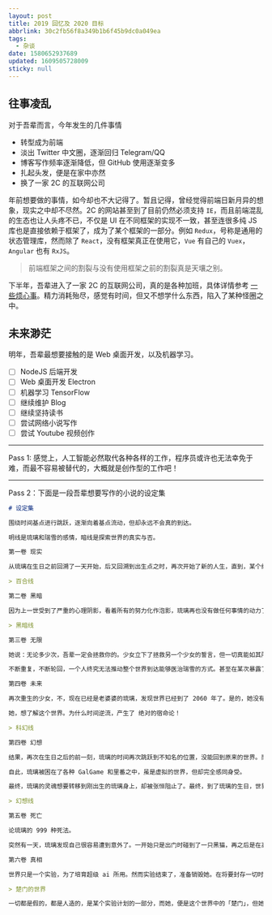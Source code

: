 ```yaml
---
layout: post
title: 2019 回忆及 2020 目标
abbrlink: 30c2fb56f8a349b1b6f45b9dc0a049ea
tags:
  - 杂谈
date: 1580652937689
updated: 1609505728009
sticky: null
---
```


## 往事凌乱

对于吾辈而言，今年发生的几件事情

- 转型成为前端
- 淡出 Twitter 中文圈，逐渐回归 Telegram/QQ
- 博客写作频率逐渐降低，但 GitHub 使用逐渐变多
- 扎起头发，便是在家中亦然
- 换了一家 2C 的互联网公司

年前想要做的事情，如今却也不大记得了。暂且记得，曾经觉得前端日新月异的想象，现实之中却不尽然。2C 的网站甚至到了目前仍然必须支持 `IE`，而且前端混乱的生态也让人头疼不已，不仅是 UI 在不同框架的实现不一致，甚至连很多纯 JS 库也是直接依赖于框架了，成为了某个框架的一部分。例如 `Redux`，号称是通用的状态管理库，然而除了 `React`，没有框架真正在使用它，`Vue` 有自己的 `Vuex`，`Angular` 也有 `RxJS`。

> 前端框架之间的割裂与没有使用框架之前的割裂真是天壤之别。

下半年，吾辈进入了一家 2C 的互联网公司，真的是各种加班，具体详情参考 [一些烦心事](https://blog.rxliuli.com/p/63bdcead/)。精力消耗殆尽，感觉有时间，但又不想学什么东西，陷入了某种怪圈之中。

## 未来渺茫

明年，吾辈最想要接触的是 Web 桌面开发，以及机器学习。

- [ ] NodeJS 后端开发
- [ ] Web 桌面开发 Electron
- [ ] 机器学习 TensorFlow
- [ ] 继续维护 Blog
- [ ] 继续坚持读书
- [ ] 尝试网络小说写作
- [ ] 尝试 Youtube 视频创作

---

Pass 1: 感觉上，人工智能必然取代各种各样的工作，程序员或许也无法幸免于难，而最不容易被替代的，大概就是创作型的工作吧！

---

Pass 2：下面是一段吾辈想要写作的小说的设定集

```md
# 设定集

围绕时间基点进行跳跃，逐渐向着基点流动，但却永远不会真的到达。

明线是琉璃和瑞雪的感情，暗线是探索世界的真实与否。

第一卷 现实

从琉璃在生日之前回溯了一天开始，后又回溯到出生点之时，再次开始了新的人生，直到，某个绝望的事实笼罩了她之后，心灰意冷的再次懵懵懂懂的回到了小时候。

> 百合线

第二卷 黑暗

因为上一世受到了严重的心理阴影，看着所有的努力化作泡影，琉璃再也没有做任何事情的动力了。在学校中，她变成了七大不可思议的传说之一。随心所欲，和家人的关系破裂，虽靠着两世的经验尚未有大问题，但心却早已经死了。直到，高中快要结束之时，她，参加了瑞雪的葬礼。然而，瑞雪在临终前的话语终究让死掉的心产生了悸动。

> 黑暗线

第三卷 无限

她说：无论多少次，吾辈一定会拯救你的。少女立下了拯救另一个少女的誓言，但一切真能如其所愿么？

不断重复，不断轮回，一个人终究无法推动整个世界到达能够医治瑞雪的方式。甚至在某次暴露了这个秘密，直接了被切片研究，并最终导致世界大战爆发。

第四卷 未来

再次重生的少女，不，现在已经是老婆婆的琉璃，发现世界已经到了 2060 年了。是的，她没有再次回到过去，而是活到了未来。但是，她发现了一个怪异之处：时间，似乎在倒流？但是思维却并没有，为什么其他人却很习惯的样子呢？

她，想了解这个世界。为什么时间逆流，产生了 绝对的宿命论！

> 科幻线

第四卷 幻想

结果，再次在生日之后的前一刻，琉璃的时间再次跳跃到不知名的位置，没能回到原来的世界。而且，她也变成了一块石头，女娲石。后来，琉璃几经辗转，来到了红楼梦之中。神（张恒），降临了，但他却绝望的发现这是个虚假的世界。并且，发现了她。

自此，琉璃被困在了各种 GalGame 和里番之中，虽是虚拟的世界，但却完全感同身受。

最终，琉璃的灵魂想要转移到刚出生的琉璃身上，却被张恒阻止了。最终，到了琉璃的生日，世界，破碎了。张恒这才明白了什么，但也无法阻止。

> 幻想线

第五卷 死亡

论琉璃的 999 种死法。

突然有一天，琉璃发现自己很容易遭到意外了。一开始只是出门时碰到了一只黑猫，再之后是在高楼下差点被花盆砸中，后来甚至在一个十字路口碰到了车祸现场，最后，她在洗澡时莫名其妙的死掉了。

第六卷 真相

世界只是一个实验，为了培育超级 ai 所用。然而实验结束了，准备销毁她。在将要封存一切时，张恒留下的东西让她「消失」了。

> 楚门的世界

一切都是假的，都是人造的，是某个实验计划的一部分，而她，便是这个世界中的「楚门」，但她最后，却没有选择去留的权利，唯有死亡一途。
```

